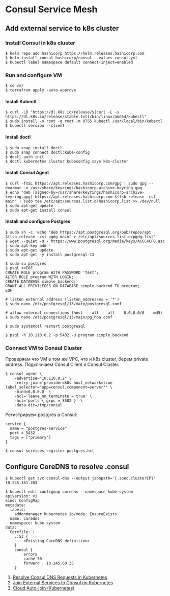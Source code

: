 # Consul Service Mesh

## Add external service to k8s cluster

### Install Consul in k8s cluster

```shell
$ helm repo add hashicorp https://helm.releases.hashicorp.com
$ helm install consul hashicorp/consul --values consul.yml
$ kubectl label namespace default connect-inject=enabled
```

### Run and configure VM

```shell
$ cd vm/
$ terrafrom apply -auto-approve
```

#### Install Kubectl

```shell
$ curl -LO "https://dl.k8s.io/release/$(curl -L -s https://dl.k8s.io/release/stable.txt)/bin/linux/amd64/kubectl"
$ sudo install -o root -g root -m 0755 kubectl /usr/local/bin/kubectl
$ kubectl version --client
```

#### Install doctl

```shell
$ sudo snap install doctl
$ sudo snap connect doctl:kube-config
$ doctl auth init
$ doctl kubernetes cluster kubeconfig save k8s-cluster
```

#### Install Consul Agent

```shell
$ curl -fsSL https://apt.releases.hashicorp.com/gpg | sudo gpg --dearmor -o /usr/share/keyrings/hashicorp-archive-keyring.gpg
$ echo "deb [signed-by=/usr/share/keyrings/hashicorp-archive-keyring.gpg] https://apt.releases.hashicorp.com $(lsb_release -cs) main" | sudo tee /etc/apt/sources.list.d/hashicorp.list >> /dev/null
$ sudo apt-get update
$ sudo apt-get install consul
```

#### Install and configure Postgres

```shell
$ sudo sh -c 'echo "deb https://apt.postgresql.org/pub/repos/apt $(lsb_release -cs)-pgdg main" > /etc/apt/sources.list.d/pgdg.list'
$ wget --quiet -O - https://www.postgresql.org/media/keys/ACCC4CF8.asc | sudo apt-key add -
$ sudo apt-get update
$ sudo apt-get -y install postgresql-13

$ sudo su postgres
$ psql <<EOF
CREATE ROLE program WITH PASSWORD 'test';
ALTER ROLE program WITH LOGIN;
CREATE DATABASE simple_backend;
GRANT ALL PRIVILEGES ON DATABASE simple_backend TO program;
EOF

# listen external address (listen_addresses = '*')
$ sudo nano /etc/postgresql/13/main/postgresql.conf

# allow external connections (host    all    all    0.0.0.0/0    md5)
$ sudo nano /etc/postgresql/13/main/pg_hba.conf

$ sudo systemctl restart postgresql

$ psql -h 10.110.0.2 -p 5432 -U program simple_backend
```

### Connect VM to Consul Cluster

Проверяем что VM в том же VPC, что и k8s cluster, берем private address. Подключаем Consul Client к Consul Cluster.

```shell
$ consul agent \
    -advertise="10.110.0.2" \
    -retry-join='provider=k8s host_network=true label_selector="app=consul,component=server"' \
    -bind=0.0.0.0  \
    -hcl='leave_on_terminate = true' \
    -hcl='ports { grpc = 8502 }' \
    -data-dir=/tmp/consul
```

Регистрируем postgres в Consul:

```hcl
service {
  name = "postgres-service"
  port = 5432
  tags = ["primary"]
}
```

```shell
$ consul services register postgres.hcl
```

## Configure CoreDNS to resolve .consul

```shell
$ kubectl get svc consul-dns --output jsonpath='{.spec.clusterIP}'
10.245.161.203

$ kubectl edit configmap coredns --namespace kube-system
apiVersion: v1
kind: ConfigMap
metadata:
  labels:
    addonmanager.kubernetes.io/mode: EnsureExists
  name: coredns
  namespace: kube-system
data:
  Corefile: |
    .:53 {
        <Existing CoreDNS definition>
    }
    consul {
        errors
        cache 30
        forward . 10.245.60.35
    }
```

1. [Resolve Consul DNS Requests in Kubernetes](https://developer.hashicorp.com/consul/docs/k8s/dns)
2. [Join External Services to Consul on Kubernetes](https://developer.hashicorp.com/consul/docs/k8s/deployment-configurations/clients-outside-kubernetes)
3. [Cloud Auto-join (Kubernetes)](https://developer.hashicorp.com/consul/docs/install/cloud-auto-join#kubernetes-k8s)